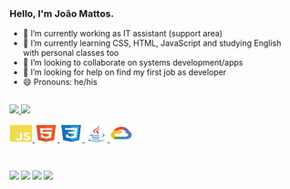 ### Hello, I'm João Mattos.


- 🔭 I’m currently working as IT assistant (support area)
- 🌱 I’m currently learning CSS, HTML, JavaScript and studying English with personal classes too
- 👯 I’m looking to collaborate on systems development/apps
- 🤔 I’m looking for help on find my first job as developer
- 😄 Pronouns: he/his

<br>
<div>
  <a href="https://github.com/devMattJoao">
  <img height="150rem" src="https://github-readme-stats.vercel.app/api?username=devMattJoao&show_icons=true&theme=merko&include_all_commits=true&count_private=true"/>
  <img height="150rem" src="https://github-readme-stats.vercel.app/api/top-langs/?username=devMattJoao&layout=compact&langs_count=16&theme=merko"/>
</div>
  
<div style="display: inline_block"><br>
  <img allign="center" alt="Joao-Js" height="30" width="40" src="https://raw.githubusercontent.com/devicons/devicon/master/icons/javascript/javascript-plain.svg"/>
  <img allign="center" alt="Joao-HTML" height="30" width="40" src="https://raw.githubusercontent.com/devicons/devicon/master/icons/html5/html5-original.svg"/>
  <img allign="center" alt="Joao-CSS" height="30" width="40" src="https://raw.githubusercontent.com/devicons/devicon/master/icons/css3/css3-original.svg"/>
  <img allign="center" alt="Joao-Java" height="30" width="40" src="https://raw.githubusercontent.com/devicons/devicon/master/icons/java/java-original.svg"/>
  <img allign="center" alt="Joao-GCloud" height="30" width="40" src="https://raw.githubusercontent.com/devicons/devicon/master/icons/googlecloud/googlecloud-original.svg"/>
</div>
  
  ##

<br>
<div>
  <a href="https://www.linkedin.com/in/joão-vitor-r-b8a53194/" target="_blank"><img src="https://img.shields.io/badge/LinkedIn-0077B5?style=for-the-badge&logo=linkedin&logoColor=white"></a>
  <a href="mailto:jvrm2015@gmail.com"><img src="https://img.shields.io/badge/Gmail-D14836?style=for-the-badge&logo=gmail&logoColor=white" target="_blank"></a>
  <a href="mailto:joao-vitor3@hotamail.com"><img src="https://img.shields.io/badge/Microsoft_Outlook-0078D4?style=for-the-badge&logo=microsoft-outlook&logoColor=white" target="_blank"></a>
  <a href="https://discord.gg/Rpg3Qfp2U2" target="_blank"><img src="https://img.shields.io/badge/Discord-7289DA?style=for-the-badge&logo=discord&logoColor=white"></a>
</div>
